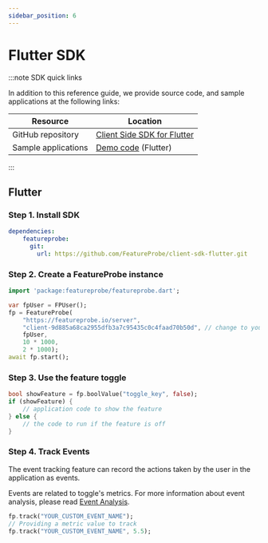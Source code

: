 ```yaml
---
sidebar_position: 6
---
```


# Flutter SDK

:::note SDK quick links

In addition to this reference guide, we provide source code, and sample applications at the following links:

| **Resource**  | **Location**                                                 |
| ------------- | ------------------------------------------------------------ |
| GitHub repository | [Client Side SDK for Flutter](https://github.com/FeatureProbe/client-sdk-flutter) |
| Sample applications  | [Demo code](https://github.com/FeatureProbe/client-sdk-flutter/tree/main/example) (Flutter)|

:::

## Flutter

### Step 1. Install SDK

```yaml
dependencies:
    featureprobe:
      git:
        url: https://github.com/FeatureProbe/client-sdk-flutter.git
```

### Step 2. Create a FeatureProbe instance

```dart
import 'package:featureprobe/featureprobe.dart';

var fpUser = FPUser();
fp = FeatureProbe(
    "https://featureprobe.io/server",
    "client-9d885a68ca2955dfb3a7c95435c0c4faad70b50d", // change to your sdk key
    fpUser,
    10 * 1000,
    2 * 1000);
await fp.start();
```

### Step 3.  Use the feature toggle

``` dart
bool showFeature = fp.boolValue("toggle_key", false);
if (showFeature) {
    // application code to show the feature
} else {
    // the code to run if the feature is off
}
```

### Step 4. Track Events

The event tracking feature can record the actions taken by the user in the application as events.

Events are related to toggle's metrics. For more information about event analysis, please read [Event Analysis](../../tutorials/analysis).

```dart
fp.track("YOUR_CUSTOM_EVENT_NAME");
// Providing a metric value to track
fp.track("YOUR_CUSTOM_EVENT_NAME", 5.5);
```
